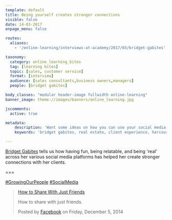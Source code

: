 ```yaml
---
template: default
title: Being yourself creates stronger connections
visible: false
date: 14-03-2017
onpage_menu: false

routes:
  aliases:
    - '/online-learning/interviews-at-academy/2017/03/bridget-gabites'

taxonomy:
  category: online_learning_bites
  tag: [learning bites]
  topic: [sales, customer service]
  format: [interview]
  audience: [sales consultants,business owners,managers]
  people: [bridget gabites]

body_classes: "modular header-image fullwidth online-learning"
banner_image: theme://images/banners/online_learning.jpg

jscomments:
  active: true

metadata:
    description: 'Want some ideas on how you can use your social media effectively to build your business and relationships with the public? Bridget Gabites tells us how having fun, being relatable, and being ‛real’ across her various social media platforms has helped her create stronger connections with her clients.'
    keywords: 'bridget gabites, real estate, client experience, harcourts'

---
```


[Bridget Gabites](https://www.facebook.com/bridget.gabites) tells us how having fun, being relatable, and being 'real' across her various social media platforms has helped her create stronger connections with her clients.

===

[#GrowingOurPeople](https://www.facebook.com/hashtag/growingourpeople?source=feed_text&story_id=10154190760972676) [#SocialMedia](https://www.facebook.com/hashtag/socialmedia?source=feed_text&story_id=10154190760972676)


  <!-- Load Facebook SDK for JavaScript -->
  <div id="fb-root"></div>
<script>(function(d, s, id) {
  var js, fjs = d.getElementsByTagName(s)[0];
  if (d.getElementById(id)) return;
  js = d.createElement(s); js.id = id;
  js.src = "//connect.facebook.net/en_GB/sdk.js#xfbml=1&version=v2.8&appId=667620916615872";
  fjs.parentNode.insertBefore(js, fjs);
}(document, 'script', 'facebook-jssdk'));</script>

  <!-- Your embedded video player code -->
  <div class="fb-video" data-href="https://www.facebook.com/facebook/videos/10154190760972676/" data-show-text="false">
    <div class="fb-xfbml-parse-ignore">
      <blockquote cite="https://www.facebook.com/facebook/videos/10154190760972676/">
        <a href="https://www.facebook.com/facebook/videos/10154190760972676/">How to Share With Just Friends</a>
        <p>How to share with just friends.</p>
        Posted by <a href="https://www.facebook.com/facebook/">Facebook</a> on Friday, December 5, 2014
      </blockquote>
    </div>
  </div>
